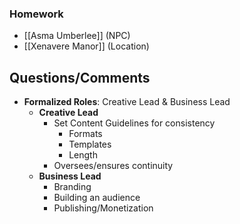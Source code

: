 ### Homework
- [[Asma Umberlee]] (NPC)
- [[Xenavere Manor]] (Location)

## Questions/Comments
- **Formalized Roles**: Creative Lead & Business Lead
	- **Creative Lead**
		- Set Content Guidelines for consistency
			- Formats
			- Templates
			- Length
		- Oversees/ensures continuity
	- **Business Lead**
		- Branding
		- Building an audience
		- Publishing/Monetization
